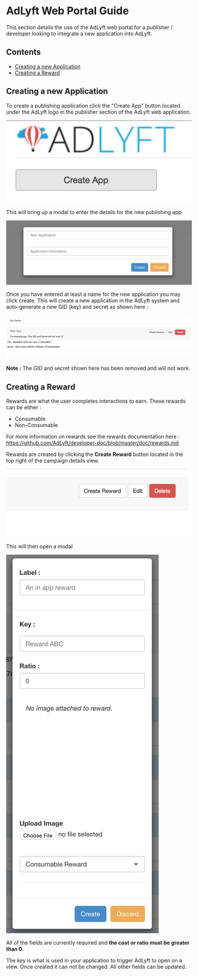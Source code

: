 
# AdLyft Web Portal Guide

This section details the use of the AdLyft web portal for a publisher / developer
looking to integrate a new application into AdLyft.

## Contents

- [Creating a new Application]()
- [Creating a Reward]()

## Creating a new Application

To create a publishing application click the "Create App" button located under
the AdLyft logo in the publisher section of the AdLyft web application.

![Portal Create App Button](/images/portal/create-app-button.png)

This will bring up a modal to enter the details for the new publishing app.

![Portal Create App Modal](/images/portal/create-app-modal.png)

Once you have entered at least a name for the new application you may click
create. This will create a new application in the AdLyft system and
auto-generate a new GID (key) and secret as shown here :

![Portal Newly Created App](/images/portal/new-app.png)

**Note :** The GID and secret shown here has been removed and will not work.

## Creating a Reward

Rewards are what the user completes interactions to earn. These rewards can be
either :

- Consumable
- Non-Consumable

For more information on rewards see the rewards documentation here :
https://github.com/AdLyft/developer-doc/blob/master/doc/rewards.md

Rewards are created by clicking the **Create Reward** button located in the top
right of the campaign details view.

![Create Reward Button](/images/portal/create-reward-button.png)

This will then open a modal

![Create Reward Modal](/images/portal/create-reward-modal.png)

All of the fields are currently required and **the cost or ratio must be greater
than 0**.

The key is what is used in your application to trigger AdLyft to open on a view.
Once created it can not be changed. All other fields can be updated.
